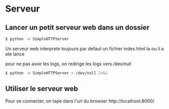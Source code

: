# Serveur
## Lancer un petit serveur web dans un dossier
```bash
$ python -m SimpleHTTPServer
```
Un serveur web interprete toujours par defaut un fichier index.html la ou il a ete lance

pour ne pas avoir les logs, on redirige les logs vers /dev/null 
```bash
$ python -m SimpleHTTPServer > /dev/null 2>&1
```

## Utiliser le serveur web
Pour se connecter, on tape dans l'url du browser http://localhost:8000/
